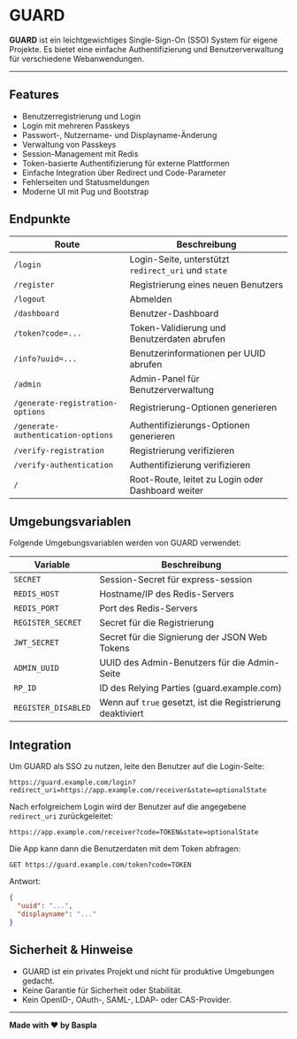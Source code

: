 # GUARD

**GUARD** ist ein leichtgewichtiges Single-Sign-On (SSO) System für eigene Projekte. Es bietet eine einfache Authentifizierung und Benutzerverwaltung für verschiedene Webanwendungen.

---

## Features

- Benutzerregistrierung und Login
- Login mit mehreren Passkeys
- Passwort-, Nutzername- und Displayname-Änderung
- Verwaltung von Passkeys
- Session-Management mit Redis
- Token-basierte Authentifizierung für externe Plattformen
- Einfache Integration über Redirect und Code-Parameter
- Fehlerseiten und Statusmeldungen
- Moderne UI mit Pug und Bootstrap

## Endpunkte

| Route                              | Beschreibung                                       |
|------------------------------------|----------------------------------------------------|
| `/login`                           | Login-Seite, unterstützt `redirect_uri` und `state`|
| `/register`                        | Registrierung eines neuen Benutzers                |
| `/logout`                          | Abmelden                                           |
| `/dashboard`                       | Benutzer-Dashboard                                 |
| `/token?code=...`                  | Token-Validierung und Benutzerdaten abrufen        |
| `/info?uuid=...`                   | Benutzerinformationen per UUID abrufen             |
| `/admin`                           | Admin-Panel für Benutzerverwaltung                 |
| `/generate-registration-options`   | Registrierung-Optionen generieren                  |
| `/generate-authentication-options` | Authentifizierungs-Optionen generieren             |
| `/verify-registration`             | Registrierung verifizieren                         |
| `/verify-authentication`           | Authentifizierung verifizieren                     |
| `/`                                | Root-Route, leitet zu Login oder Dashboard weiter  |

## Umgebungsvariablen

Folgende Umgebungsvariablen werden von GUARD verwendet:

| Variable            | Beschreibung                                               |
|---------------------|------------------------------------------------------------|
| `SECRET`            | Session-Secret für express-session                         |
| `REDIS_HOST`        | Hostname/IP des Redis-Servers                              |
| `REDIS_PORT`        | Port des Redis-Servers                                     |
| `REGISTER_SECRET`   | Secret für die Registrierung                               |
| `JWT_SECRET`        | Secret für die Signierung der JSON Web Tokens              |
| `ADMIN_UUID`        | UUID des Admin-Benutzers für die Admin-Seite               |
| `RP_ID`             | ID des Relying Parties (guard.example.com)                 |
| `REGISTER_DISABLED` | Wenn auf `true` gesetzt, ist die Registrierung deaktiviert |

## Integration

Um GUARD als SSO zu nutzen, leite den Benutzer auf die Login-Seite:

```text
https://guard.example.com/login?redirect_uri=https://app.example.com/receiver&state=optionalState
```

Nach erfolgreichem Login wird der Benutzer auf die angegebene `redirect_uri` zurückgeleitet:

```text
https://app.example.com/receiver?code=TOKEN&state=optionalState
```

Die App kann dann die Benutzerdaten mit dem Token abfragen:

```text
GET https://guard.example.com/token?code=TOKEN
```

Antwort:

```json
{
  "uuid": "...",
  "displayname": "..."
}
```

## Sicherheit & Hinweise

- GUARD ist ein privates Projekt und nicht für produktive Umgebungen gedacht.
- Keine Garantie für Sicherheit oder Stabilität.
- Kein OpenID-, OAuth-, SAML-, LDAP- oder CAS-Provider.

---

**Made with ❤️ by Baspla**